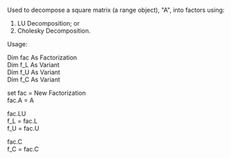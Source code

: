 Used to decompose a square matrix (a range object), "A", into factors using:

1. LU Decomposition; or
2. Cholesky Decomposition.

Usage:

Dim fac As Factorization  
Dim f_L As Variant  
Dim f_U As Variant  
Dim f_C As Variant  

set fac = New Factorization  
fac.A = A  

fac.LU  
f_L = fac.L  
f_U = fac.U  

fac.C  
f_C = fac.C  
